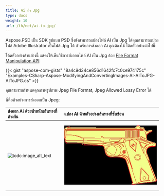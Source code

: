 ```yaml
---
title: Ai ถึง Jpg
type: docs
weight: 10
url: /th/net/ai-to-jpg/
---
```


Aspose.PSD เป็น SDK รูปแบบ PSD ซึ่งยังสามารถแปลงไฟล์ AI เป็น Jpg ได้คุณสามารถแปลงไฟล์ Adobe Illustrator เป็นไฟล์ Jpg ได้ สำหรับการส่งออก Ai คุณต้องใช้ โค้ดตัวอย่างต่อไปนี้:


โค้ดตัวอย่างด้านล่างนี้ แสดงให้เห็นวิธีการส่งออกไฟล์ AI เป็น Jpg ด้วย [File Format Manipulation API](/psd/th/net/manipulate-different-image-file-formats/)

{{< gist "aspose-com-gists" "8a4c9d34ce856d1642fc7c0ce974175c" "Examples-CSharp-Aspose-ModifyingAndConvertingImages-AI-AIToJPG-AIToJPG.cs" >}}


คุณสามารถกำหนดคุณภาพรูปภาพ Jpeg File Format, Jpeg Allowed Lossy Error ได้

นี่คือตัวอย่างการส่งออกเป็น Jpeg:


|**ส่งออก Ai ด้วยน้ำหนักเส้นทางที่ต่างกัน**|**แปลง Ai ด้วยตัวอย่างเส้นทางที่ซับซ้อน**|
| :- | :- |
|![todo:image_alt_text](ai-to-jpg_1)|<p>![todo:image_alt_text](ai-to-jpg_2.jpg)</p><p> </p>|
